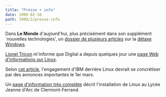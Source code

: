 ```yaml
---
title: "Presse + info"
date: 1999-02-10
path: 1999/2/presse-info
---
```


<P>
Dans <B>Le Monde</B> d'aujourd'hui, plus précisément dans son supplément
`nouvelles technologies', un
<A HREF="http://www.lemonde.fr/nvtechno/business/windows/index.htm">dossier
de plusieurs articles</A> sur la <A HREF="http://www.linux-center.org/detaxe/index.shtml">détaxe Windows</A>.
</P>

<P>
<A HREF="mailto:Lionel.Tricon@digital.com">Lionel Tricon</A>
m'informe que Digital a depuis quelques jour une <A HREF="http://www.unix.digital.com/linux/">page Web d'informations sur
Linux</A>.
</P>

<P>
Selon <A HREF="http://www.techweb.com/se/directlink.cgi?CRN19990208S0005">cet article</A>, l'engagement d'IBM derrière Linux devrait
se concrétiser par des annonces importantes le 1er mars.
</P>

<P>
Un <A HREF="http://perso.wanadoo.fr/gerard.blanchet/LinuxJdarc.htm">page d'information très complète</A> décrit l'installation de Linux au Lycée Jeanne d'Arc
de Clermont-Ferrand.
</P>


